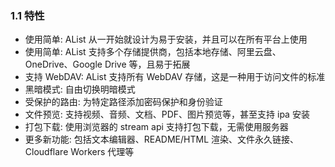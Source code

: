 <!-- 这里写应用的【附加信息】 -->

### 1.1 特性

- 使用简单: AList 从一开始就设计为易于安装，并且可以在所有平台上使用
- 使用简单: AList 支持多个存储提供商，包括本地存储、阿里云盘、OneDrive、Google Drive 等，且易于拓展
- 支持 WebDAV: AList 支持所有 WebDAV 存储，这是一种用于访问文件的标准
- 黑暗模式: 自由切换明暗模式
- 受保护的路由: 为特定路径添加密码保护和身份验证
- 文件预览: 支持视频、音频、文档、PDF、图片预览等，甚至支持 ipa 安装
- 打包下载: 使用浏览器的 stream api 支持打包下载，无需使用服务器
- 更多新功能: 包括文本编辑器、README/HTML 渲染、文件永久链接、Cloudflare Workers 代理等

